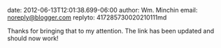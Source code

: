 date: 2012-06-13T12:01:38.699-06:00
author: Wm. Minchin
email: noreply@blogger.com
replyto: 417285730020210111md

Thanks for bringing that to my attention. The link has been updated and should now work!
